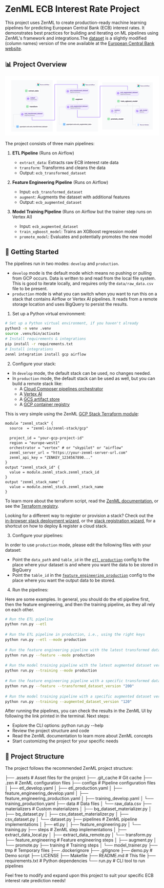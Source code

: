 # ZenML ECB Interest Rate Project

This project uses ZenML to create production-ready machine learning pipelines for predicting European Central Bank (ECB) interest rates. It demonstrates best practices for building and iterating on ML pipelines using ZenML's framework and integrations.The [dataset](data/raw_data.csv) is a slightly modified (column names) version of the one available at the [European Central Bank website](https://data.ecb.europa.eu/main-figures/ecb-interest-rates-and-exchange-rates/key-ecb-interest-rates).

## 📊 Project Overview

![Preview of all pipelines](.assets/zenml_airflow_vertex_gcp_mlops.png)

The project consists of three main pipelines:

1. **ETL Pipeline** (Runs on Airflow)
   - `extract_data`: Extracts raw ECB interest rate data
   - `transform`: Transforms and cleans the data
   - Output: `ecb_transformed_dataset`

2. **Feature Engineering Pipeline** (Runs on Airflow)
   - Input: `ecb_transformed_dataset` 
   - `augment`: Augments the dataset with additional features
   - Output: `ecb_augmented_dataset`

3. **Model Training Pipeline** (Runs on Airflow but the trainer step runs on Vertex AI)
   - Input: `ecb_augmented_dataset` 
   - `train_xgboost_model`: Trains an XGBoost regression model
   - `promote_model`: Evaluates and potentially promotes the new model

## 🚀 Getting Started

The pipelines run in two modes: `develop` and `production`. 

- `develop` mode is the default mode which means no pushing or pulling from GCP occurs. Data is written to and read from
the local file system. This is good to iterate locally, and requires only the `data/raw_data.csv` file to be present.
- `production` mode is what you can switch when you want to run this on a stack that contains Airflow or Vertex AI pipelines. 
It reads from a remote storage location and uses BigQuery to persist the results.

1. Set up a Python virtual environment:

```bash
# Set up a Python virtual environment, if you haven't already
python3 -m venv .venv
source .venv/bin/activate
# Install requirements & integrations
pip install -r requirements.txt
# Install integrations
zenml integration install gcp airflow
```

2. Configure your stack:

- In `develop` mode, the default stack can be used, no changes needed.
- In `production` mode, the default stack can be used as well, but you can build a remote stack like:
  -  A [Cloud Composer pipelines orchestrator](https://docs.zenml.io/stack-components/orchestrators/airflow)
  - A [Vertex AI](https://docs.zenml.io/stack-components/step-operators/vertex)
  - A [GCS artifact store](https://docs.zenml.io/stack-components/artifact-stores/gcp)
  - A [GCP container registry](https://docs.zenml.io/stack-components/container-registries/gcp)

This is very simple using the ZenML [GCP Stack Terraform module](https://registry.terraform.io/modules/zenml-io/zenml-stack/gcp/latest):

```hcl
module "zenml_stack" {
  source  = "zenml-io/zenml-stack/gcp"

  project_id = "your-gcp-project-id"
  region = "europe-west1"
  orchestrator = "vertex" # or "skypilot" or "airflow"
  zenml_server_url = "https://your-zenml-server-url.com"
  zenml_api_key = "ZENKEY_1234567890..."
}
output "zenml_stack_id" {
  value = module.zenml_stack.zenml_stack_id
}
output "zenml_stack_name" {
  value = module.zenml_stack.zenml_stack_name
}
```

To learn more about the terraform script, read the [ZenML documentation.](https://docs.zenml.io/how-to/stack-deployment/deploy-a-cloud-stack-with-terraform) or see
the [Terraform registry](https://registry.terraform.io/modules/zenml-io/zenml-stack).

Looking for a different way to register or provision a stack? Check out the
[in-browser stack deployment wizard](https://docs.zenml.io/how-to/stack-deployment/deploy-a-cloud-stack), or
the [stack registration wizard](https://docs.zenml.io/how-to/stack-deployment/register-a-cloud-stack),
for a shortcut on how to deploy & register a cloud stack.

3. Configure your pipelines:

In order to use `production` mode, please edit the following files with your dataset:

- Point the `data_path` and `table_id` in the [`etl_production`](configs/etl_production.yaml) config to the place where your dataset is
and where you want the data to be stored in BigQuery
- Point the `table_id` in the [`feature_engineering_production`](configs/feature_engineering_production.yaml) config to the place where
you want the output data to be stored.

4. Run the pipelines:

Here are some examples. In general, you should do the etl pipeline first, then the feature engineering, and then the training
pipeline, as they all rely on each other.

```bash
# Run the ETL pipeline
python run.py --etl

# Run the ETL pipeline in production, i.e., using the right keys
python run.py --etl --mode production

# Run the feature engineering pipeline with the latest transformed dataset version
python run.py --feature --mode production

# Run the model training pipeline with the latest augmented dataset version
python run.py --training --mode production

# Run the feature engineering pipeline with a specific transformed dataset version
python run.py --feature --transformed_dataset_version "200"

# Run the model training pipeline with a specific augmented dataset version
python run.py --training --augmented_dataset_version "120"
```

After running the pipelines, you can check the results in the ZenML UI by following the link printed in the terminal.
Next steps:

- Explore the CLI options: python run.py --help
- Review the project structure and code
- Read the ZenML documentation to learn more about ZenML concepts
- Start customizing the project for your specific needs

## 📜 Project Structure

The project follows the recommended ZenML project structure:

├── .assets                  # Asset files for the project
├── .git_cache               # Git cache
├── .zen                     # ZenML configuration files
├── configs                  # Pipeline configuration files
│   ├── etl_develop.yaml
│   ├── etl_production.yaml
│   ├── feature_engineering_develop.yaml
│   ├── feature_engineering_production.yaml
│   ├── training_develop.yaml
│   └── training_production.yaml
├── data                     # Data files
│   └── raw_data.csv
├── materializers            # Custom materializers
│   ├── bq_dataset_materializer.py
│   ├── bq_dataset.py
│   ├── csv_dataset_materializer.py
│   ├── csv_dataset.py
│   └── dataset.py
├── pipelines                # ZenML pipeline implementations
│   ├── etl.py
│   ├── feature_engineering.py
│   └── training.py
├── steps                    # ZenML step implementations
│   ├── extract_data_local.py
│   ├── extract_data_remote.py
│   └── transform.py
├── feature_engineering      # Feature engineering steps
│   ├── augment.py
│   └── promote.py
├── training                 # Training steps
│   └── model_trainer.py
├── tmp                      # Temporary files
├── .dockerignore
├── .gitignore
├── demo.py                  # Demo script
├── LICENSE
├── Makefile
├── README.md                # This file
├── requirements.txt         # Python dependencies
└── run.py                   # CLI tool to run pipelines

Feel free to modify and expand upon this project to suit your specific ECB interest rate prediction needs!